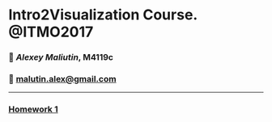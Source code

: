 # Intro2Visualization Course. @ITMO2017
### :wine_glass: *Alexey Maliutin*, M4119c
### :e-mail: malutin.alex@gmail.com

<hr>

### [Homework 1](http://alexworldd.github.io/hw1/)
